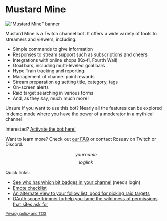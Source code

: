 # Mustard Mine

!["Mustard Mine" banner](/static/MustardMineBanner.png)

Mustard Mine is a Twitch channel bot. It offers a wide variety of tools to streamers
and viewers, including:

* Simple commands to give information
* Responses to stream support such as subscriptions and cheers
* Integrations with online shops (Ko-fi, Fourth Wall)
* Goal bars, including multi-leveled goal bars
* Hype Train tracking and reporting
* Management of channel point rewards
* Stream preparation eg setting title, category, tags
* On-screen alerts
* Raid target searching in various forms
* And, as they say, much much more!

Unsure if you want to use this bot? Nearly all the features can be explored in
[demo mode](/channels/demo) where you have the power of a moderator in a mythical channel!

Interested? [Activate the bot here!](/activate)

Want to learn more? Check out [our FAQ](/faq) or contact Rosuav on Twitch or Discord.

$$yourname$$ $$loglink$$

Quick links:
* [See who has which bit badges in your channel](/bitsbadges) (needs login)
* [Emote checklist](/checklist)
* [An alternate view to your follow list, good for picking raid targets](/raidfinder)
* [OAuth scope trimmer to help you tame the wild mess of permissions that sites ask for](/scopetrim)

<footer style="font-size: smaller"><a href="/privacytos">Privacy policy and TOS</a></footer>

